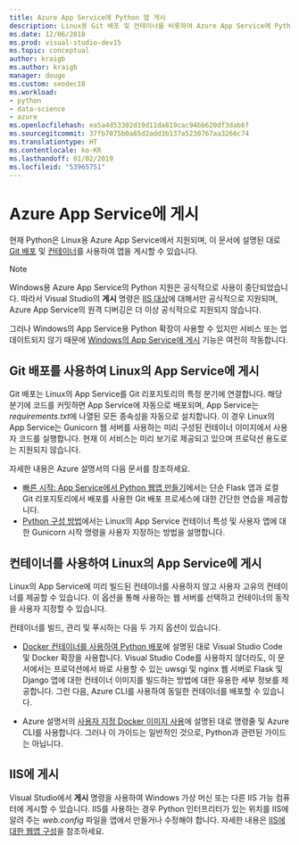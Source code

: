 ```yaml
---
title: Azure App Service에 Python 앱 게시
description: Linux용 Git 배포 및 컨테이너를 비롯하여 Azure App Service에 Python 앱을 게시하고 IIS에 배포하기 위한 옵션입니다.
ms.date: 12/06/2018
ms.prod: visual-studio-dev15
ms.topic: conceptual
author: kraigb
ms.author: kraigb
manager: douge
ms.custom: seodec18
ms.workload:
- python
- data-science
- azure
ms.openlocfilehash: ea5a4d53302d19d11da819cac94bb620df3dab6f
ms.sourcegitcommit: 37fb7075b0a65d2add3b137a5230767aa3266c74
ms.translationtype: HT
ms.contentlocale: ko-KR
ms.lasthandoff: 01/02/2019
ms.locfileid: "53965751"
---
```

# <a name="publish-to-azure-app-service"></a>Azure App Service에 게시

현재 Python은 Linux용 Azure App Service에서 지원되며, 이 문서에 설명된 대로 [Git 배포](#publish-to-app-service-on-linux-using-git-deploy) 및 [컨테이너](#publish-to-app-service-on-linux-using-containers)를 사용하여 앱을 게시할 수 있습니다.

> [!Note]
> Windows용 Azure App Service의 Python 지원은 공식적으로 사용이 중단되었습니다. 따라서 Visual Studio의 **게시** 명령은 [IIS 대상](#publish-to-iis)에 대해서만 공식적으로 지원되며, Azure App Service의 원격 디버깅은 더 이상 공식적으로 지원되지 않습니다.
>
> 그러나 Windows의 App Service용 Python 확장이 사용할 수 있지만 서비스 또는 업데이트되지 않기 때문에 [Windows의 App Service에 게시](publish-to-app-service-windows.md) 기능은 여전히 작동합니다.

## <a name="publish-to-app-service-on-linux-using-git-deploy"></a>Git 배포를 사용하여 Linux의 App Service에 게시

Git 배포는 Linux의 App Service를 Git 리포지토리의 특정 분기에 연결합니다. 해당 분기에 코드를 커밋하면 App Service에 자동으로 배포되며, App Service는 *requirements.txt*에 나열된 모든 종속성을 자동으로 설치합니다. 이 경우 Linux의 App Service는 Gunicorn 웹 서버를 사용하는 미리 구성된 컨테이너 이미지에서 사용자 코드를 실행합니다. 현재 이 서비스는 미리 보기로 제공되고 있으며 프로덕션 용도로는 지원되지 않습니다.

자세한 내용은 Azure 설명서의 다음 문서를 참조하세요.

- [빠른 시작: App Service에서 Python 웹앱 만들기](/azure/app-service/containers/quickstart-python?toc=%2Fpython%2Fazure%2FTOC.json)에서는 단순 Flask 앱과 로컬 Git 리포지토리에서 배포를 사용한 Git 배포 프로세스에 대한 간단한 연습을 제공합니다.
- [Python 구성 방법](/azure/app-service/containers/how-to-configure-python)에서는 Linux의 App Service 컨테이너 특성 및 사용자 앱에 대한 Gunicorn 시작 명령을 사용자 지정하는 방법을 설명합니다.

## <a name="publish-to-app-service-on-linux-using-containers"></a>컨테이너를 사용하여 Linux의 App Service에 게시

Linux의 App Service에 미리 빌드된 컨테이너를 사용하지 않고 사용자 고유의 컨테이너를 제공할 수 있습니다. 이 옵션을 통해 사용하는 웹 서버를 선택하고 컨테이너의 동작을 사용자 지정할 수 있습니다.

컨테이너를 빌드, 관리 및 푸시하는 다음 두 가지 옵션이 있습니다.

- [Docker 컨테이너를 사용하여 Python 배포](https://code.visualstudio.com/docs/python/tutorial-deploy-containers)에 설명된 대로 Visual Studio Code 및 Docker 확장을 사용합니다. Visual Studio Code를 사용하지 않더라도, 이 문서에서는 프로덕션에서 바로 사용할 수 있는 uwsgi 및 nginx 웹 서버로 Flask 및 Django 앱에 대한 컨테이너 이미지를 빌드하는 방법에 대한 유용한 세부 정보를 제공합니다. 그런 다음, Azure CLI를 사용하여 동일한 컨테이너를 배포할 수 있습니다.

- Azure 설명서의 [사용자 지정 Docker 이미지 사용](/azure/app-service/containers/tutorial-custom-docker-image)에 설명된 대로 명령줄 및 Azure CLI를 사용합니다. 그러나 이 가이드는 일반적인 것으로, Python과 관련된 가이드는 아닙니다.

## <a name="publish-to-iis"></a>IIS에 게시

Visual Studio에서 **게시** 명령을 사용하여 Windows 가상 머신 또는 다른 IIS 가능 컴퓨터에 게시할 수 있습니다. IIS를 사용하는 경우 Python 인터프리터가 있는 위치를 IIS에 알려 주는 *web.config* 파일을 앱에서 만들거나 수정해야 합니다. 자세한 내용은 [IIS에 대한 웹앱 구성](configure-web-apps-for-iis-windows.md)을 참조하세요.
